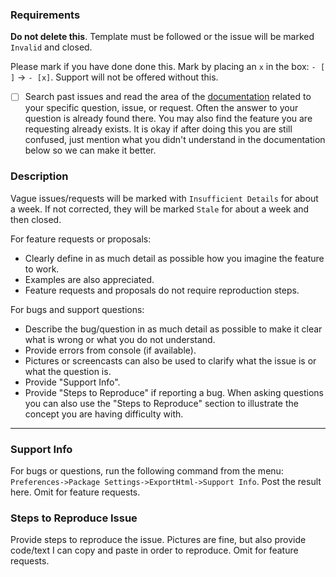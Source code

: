 ### Requirements
**Do not delete this**. Template must be followed or the issue will be marked `Invalid` and closed.

Please mark if you have done done this.  Mark by placing an `x` in the box: `- [ ]` -> `- [x]`.  Support will not be offered without this.

- [ ] Search past issues and read the area of the [documentation](http://facelessuser.github.io/ExportHtml/) related to your specific question, issue, or request. Often the answer to your question is already found there.  You may also find the feature you are requesting already exists. It is okay if after doing this you are still confused, just mention what you didn't understand in the documentation below so we can make it better.

### Description

Vague issues/requests will be marked with `Insufficient Details` for about a week.  If not corrected, they will be marked `Stale` for about a week and then closed.

For feature requests or proposals:

- Clearly define in as much detail as possible how you imagine the feature to work.
- Examples are also appreciated.
- Feature requests and proposals do not require reproduction steps.

For bugs and support questions:

- Describe the bug/question in as much detail as possible to make it clear what is wrong or what you do not understand.
- Provide errors from console (if available).
- Pictures or screencasts can also be used to clarify what the issue is or what the question is.
- Provide "Support Info".
- Provide "Steps to Reproduce" if reporting a bug.  When asking questions you can also use the "Steps to Reproduce" section to illustrate the concept you are having difficulty with.

---

### Support Info

For bugs or questions, run the following command from the menu: `Preferences->Package Settings->ExportHtml->Support Info`.  Post the result here.  Omit for feature requests.

### Steps to Reproduce Issue

Provide steps to reproduce the issue. Pictures are fine, but also provide code/text I can copy and paste in order to reproduce. Omit for feature requests.
